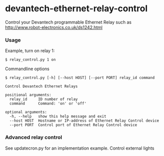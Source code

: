 # devantech-ethernet-relay-control
Control your Devantech programmable Ethernet Relay such as http://www.robot-electronics.co.uk/ds1242.html

### Usage 

Example, turn on relay 1:

    $ relay_control.py 1 on
    

Commandline options

    $ relay_control.py [-h] [--host HOST] [--port PORT] relay_id command
     
    Control Devantech Ethernet Relays
     
    positional arguments:
      relay_id     ID number of relay
      command      Command: 'on' or 'off'
     
    optional arguments:
      -h, --help   show this help message and exit
      --host HOST  Hostname or IP-address of Ethernet Relay Control device
      --port PORT  Control port of Ethernet Relay Control device


### Advanced relay control

See updatecron.py for an implementation example. Control external lights